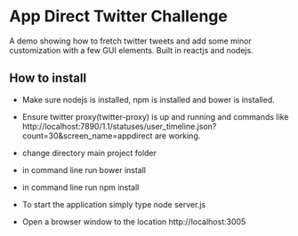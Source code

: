 # App Direct Twitter Challenge 

A demo showing how to fretch twitter tweets and add some minor customization with a few GUI elements.  Built in reactjs and nodejs.

## How to install

- Make sure nodejs is installed, npm is installed and bower is installed.

- Ensure twitter proxy(twitter-proxy) is up and running and commands like http://localhost:7890/1.1/statuses/user_timeline.json?count=30&screen_name=appdirect are working.

- change directory main project folder

- in command line run bower install

- in command line run npm install

- To start the application simply type node server.js

- Open a browser window to the location http://localhost:3005
